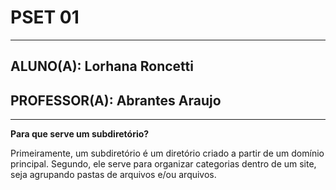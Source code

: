 # PSET 01
---
## ALUNO(A): Lorhana Roncetti 
## PROFESSOR(A): Abrantes Araujo
---

**Para que serve um subdiretório?**  

  Primeiramente, um subdiretório é um diretório criado a partir de um domínio principal. Segundo, ele serve para organizar categorias dentro de um site, seja agrupando pastas de arquivos e/ou arquivos.

